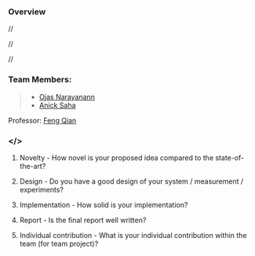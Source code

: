 ### Overview

//

//

//


### Team Members: 
> - [Ojas Narayanann](https://github.com/ojasbn)
> - [Anick Saha](https://github.com/anicksaha)

Professor: [Feng Qian](https://www-users.cs.umn.edu/~fengqian/)

### </>
1. Novelty - How novel is your proposed idea compared to the state-of-the-art? 


2. Design - Do you have a good design of your system / measurement / experiments? 


3. Implementation - How solid is your implementation? 


4. Report - Is the final report well written? 


5. Individual contribution - What is your individual contribution within the team (for team project)?
